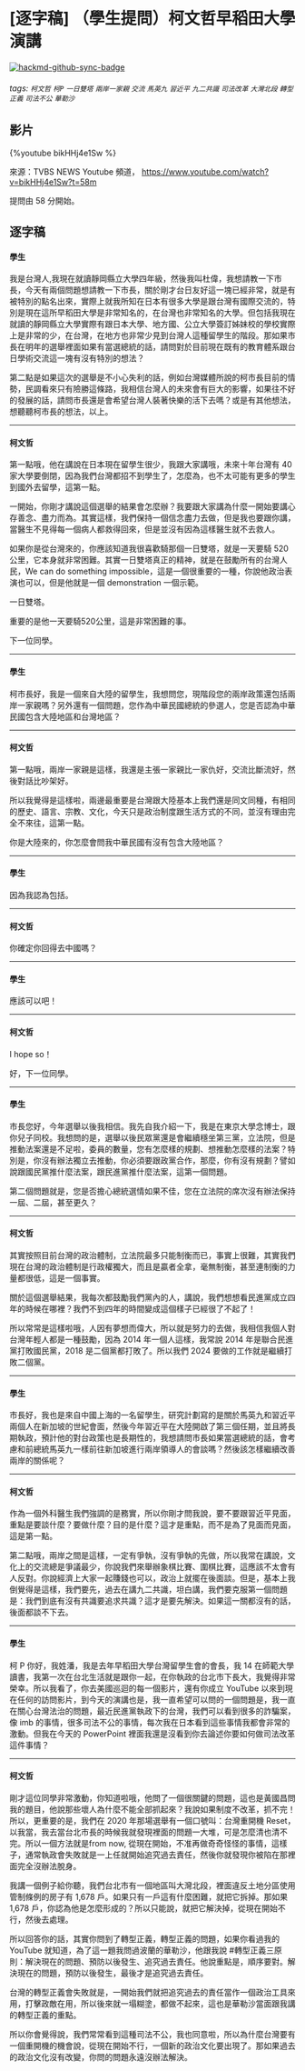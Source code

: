 # [逐字稿] （學生提問）柯文哲早稻田大學演講

[![hackmd-github-sync-badge](https://hackmd.io/yzlaifqwQBCH_wSN1hcSfw/badge)](https://hackmd.io/yzlaifqwQBCH_wSN1hcSfw)


###### tags: `柯文哲` `柯P` `一日雙塔` `兩岸一家親` `交流` `馬英九` `習近平` `九二共識` `司法改革` `大灣北段` `轉型正義` `司法不公` `華勒沙`

## 影片

{%youtube bikHHj4e1Sw %}

來源：TVBS NEWS Youtube 頻道， https://www.youtube.com/watch?v=bikHHj4e1Sw?t=58m

提問由 58 分開始。

## 逐字稿

#### 學生

我是台灣人,我現在就讀靜岡縣立大學四年級，然後我叫杜偉，我想請教一下市長，今天有兩個問題想請教一下市長，關於剛才台日友好這一塊已經非常，就是有被特別的點名出來，實際上就我所知在日本有很多大學是跟台灣有國際交流的，特別是現在這所早稻田大學是非常知名的，在台灣也非常知名的大學。但包括我現在就讀的靜岡縣立大學實際有跟日本大學、地方國、公立大學簽訂姊妹校的學校實際上是非常的少，在台灣，在地方也非常少見到台灣人這種留學生的階段。那如果市長在明年的選舉裡面如果有當選總統的話，請問對於目前現在既有的教育體系跟台日學術交流這一塊有沒有特別的想法？

第二點是如果這次的選舉是不小心失利的話，例如台灣媒體所說的柯市長目前的情勢，民調看來只有險勝這條路，我相信台灣人的未來會有巨大的影響，如果往不好的發展的話，請問市長還是會希望台灣人裝著快樂的活下去嗎？或是有其他想法，想聽聽柯市長的想法，以上。

---

#### 柯文哲

第一點哦，他在講說在日本現在留學生很少，我跟大家講哦，未來十年台灣有 40 家大學要倒閉，因為我們台灣都招不到學生了，怎麼為，也不太可能有更多的學生到國外去留學，這第一點。

一開始，你剛才講說這個選舉的結果會怎麼辦？我要跟大家講為什麼一開始要講心存善念、盡力而為。其實這樣，我們保持一個信念盡力去做，但是我也要跟你講，當醫生不見得每一個病人都救得回來，但是並沒有因為這樣醫生就不去救人。

如果你是從台灣來的，你應該知道我很喜歡騎那個一日雙塔，就是一天要騎 520 公里，它本身就非常困難。其實一日雙塔真正的精神，就是在鼓勵所有的台灣人民，We can do something impossible，這是一個很重要的一種，你說他政治表演也可以，但是他就是一個 demonstration 一個示範。

一日雙塔。

重要的是他一天要騎520公里，這是非常困難的事。
 
下一位同學。

---

#### 學生

柯市長好，我是一個來自大陸的留學生，我想問您，現階段您的兩岸政策還包括兩岸一家親嗎？另外還有一個問題，您作為中華民國總統的參選人，您是否認為中華民國包含大陸地區和台灣地區？

---

#### 柯文哲

第一點哦，兩岸一家親是這樣，我還是主張一家親比一家仇好，交流比斷流好，然後對話比吵架好。

所以我覺得是這樣啦，兩邊最重要是台灣跟大陸基本上我們還是同文同種，有相同的歷史、語言、宗教、文化，今天只是政治制度跟生活方式的不同，並沒有理由完全不來往，這第一點。

你是大陸來的，你怎麼會問我中華民國有沒有包含大陸地區？

---

#### 學生

因為我認為包括。

---

#### 柯文哲

你確定你回得去中國嗎？

---

#### 學生

應該可以吧！

---

#### 柯文哲

I hope so！

好，下一位同學。

---

#### 學生

市長您好，今年選舉以後我相信。我先自我介紹一下，我是在東京大學念博士，跟你兒子同校。我想問的是，選舉以後民眾黨還是會繼續穩坐第三黨，立法院，但是推動法案還是不足啦，委員的數量，您有怎麼樣的規劃、想推動怎麼樣的法案？特別是，你沒有辦法獨立去推動，你必須要跟政黨合作，那麼，你有沒有規劃？譬如說跟國民黨推什麼法案，跟民進黨推什麼法案，這第一個問題。

第二個問題就是，您是否擔心總統選情如果不佳，您在立法院的席次沒有辦法保持一屆、二屆，甚至更久？

---

#### 柯文哲

其實按照目前台灣的政治體制，立法院最多只能制衡而已，事實上很難，其實我們現在台灣的政治體制是行政權獨大，而且是贏者全拿，毫無制衡，甚至連制衡的力量都很低，這是一個事實。

關於這個選舉結果，我每次都鼓勵我們黨內的人，講說，我們想想看民進黨成立四年的時候在哪裡？我們不到四年的時間變成這個樣子已經很了不起了！

所以常常是這樣啦哦，人因有夢想而偉大，所以就是努力的去做，我相信我個人對台灣年輕人都是一種鼓勵，因為 2014 年一個人這樣，我常說 2014 年是聯合民進黨打敗國民黨，2018 是二個黨都打敗了。所以我們 2024 要做的工作就是繼續打敗二個黨。

---

#### 學生

市長好，我也是來自中國上海的一名留學生，研究計劃寫的是關於馬英九和習近平兩個人在新加坡的世紀會面，然後今年習近平在大陸開啟了第三個任期，並且將長期執政，預計他的對台政策也是長期性的，我想請問市長如果當選總統的話，會考慮和前總統馬英九一樣前往新加坡進行兩岸領導人的會談嗎？然後該怎樣繼續改善兩岸的關係呢？

---

#### 柯文哲

作為一個外科醫生我們強調的是務實，所以你剛才問我說，要不要跟習近平見面，重點是要談什麼？要做什麼？目的是什麼？這才是重點，而不是為了見面而見面，這是第一點。

第二點哦，兩岸之間是這樣，一定有爭執，沒有爭執的先做，所以我常在講說，文化上的交流總是爭議最少，你說我們來舉辦象棋比賽、圍棋比賽，這應該不太會有人反對。你說經濟上大家一起賺錢也可以，政治上就擺在後面談。但是，基本上我倒覺得是這樣，我們要先，過去在講九二共識，坦白講，我們要克服第一個問題是：我們到底有沒有共識要追求共識？這才是要先解決。如果這一關都沒有的話，後面都談不下去。

---

#### 學生

柯 P 你好，我姓潘，我是去年早稻田大學台灣留學生會的會長，我 14 在師範大學讀書，我第一次在台北生活就是跟你一起，在你執政的台北市下長大，我覺得非常榮幸。所以我看了，你去美國巡迴的每一個影片，還有你成立 YouTube 以來到現在任何的訪問影片，到今天的演講也是，我一直希望可以問的一個問題是，我一直在關心台灣法治的問題，最近民進黨執政下的台灣，我們可以看到很多的詐騙案，像 imb 的事情，很多司法不公的事情，每次我在日本看到這些事情我都會非常的激動。但我在今天的 PowerPoint 裡面我還是沒看到你去論述你要如何做司法改革這件事情？

---

#### 柯文哲

剛才這位同學非常激動，你知道啦哦，他問了一個很關鍵的問題，這也是黃國昌問我的題目，他說那些壞人為什麼不能全部抓起來？我說如果制度不改革，抓不完！所以，更重要的是，我們在 2020 年那場選舉有一個口號叫：台灣重開機 Reset，以我當，我去當台北市長的時候我就發現裡面的問題一大堆，可是怎麼清也清不完。所以一個方法就是from now, 從現在開始，不准再做奇奇怪怪的事情，這樣子，通常執政會失敗就是一上任就開始追究過去責任，然後你就發現你被陷在那裡面完全沒辦法脫身。

我講一個例子給你聽，我們台北市有一個地區叫大灣北段，裡面違反土地分區使用管制條例的房子有 1,678 戶。如果只有一戶這有什麼困難，就把它拆掉。那如果 1,678 戶，你認為他是怎麼形成的？所以只能說，就把它解決掉，從現在開始不行，然後去處理。

所以回答你的話，其實你問到了轉型正義，轉型正義的問題，如果你看過我的 YouTube 就知道，為了這一題我問過波蘭的華勒沙，他跟我說 #轉型正義三原則：解決現在的問題、預防以後發生、追究過去責任。他說重點是，順序要對。解決現在的問題，預防以後發生，最後才是追究過去責任。

台灣的轉型正義會失敗就是，一開始我們就把追究過去的責任當作一個政治工具來用，打擊政敵在用，所以後來就一塌糊塗，都做不起來，這也是華勒沙當面跟我講的轉型正義的重點。

所以你會覺得說，我們常常看到這種司法不公，我也同意啦，所以為什麼台灣要有一個重開機的機會說，從現在開始不行，一個新的政治文化要出現了。那如果過去的政治文化沒有改變，你問的問題永遠沒辦法解決。
